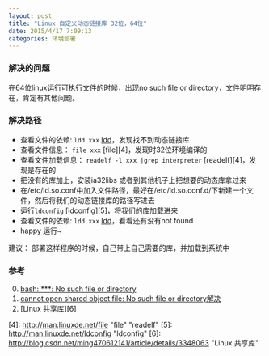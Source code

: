```yaml
---
layout: post
title: "Linux 自定义动态链接库 32位，64位"
date: 2015/4/17 7:09:13 
categories: 环境部署
---
```


### 解决的问题
在64位linux运行可执行文件的时候，出现no such file or directory，文件明明存在，肯定有其他问题。

### 解决路径
+ 查看文件的依赖: `ldd xxx` [ldd][0]，发现找不到动态链接库
+ 查看文件信息： `file xxx` [file][4]，发现时32位环境编译的
+ 查看文件加载信息： `readelf -l xxx |grep interpreter` [readelf][4]，发现是存在的
+ 把没有的库加上，安装ia32libs 或者到其他机子上把想要的动态库拿过来
+ 在/etc/ld.so.conf中加入文件路径，最好在/etc/ld.so.conf.d/下新建一个文件，然后将我们的动态链接库的路径写进去
+ 运行`ldconfig` [ldconfig][5]，将我们的库加载进来 
+ 查看文件的依赖: `ldd xxx` [ldd][0]，看看还有没有not found
+ happy 运行~

建议： 部署这样程序的时候，自己带上自己需要的库，并加载到系统中



### 参考
0. [ bash: ***: No such file or directory][2]
1. [cannot open shared object file: No such file or directory解决][1]
2. [Linux 共享库][6]

[0]: http://man.linuxde.net/ldd "ldd"
[1]: http://www.2cto.com/os/201306/222628.html "cannot open shared object file: No such file or directory解决"
[2]: http://blog.csdn.net/dlutxie/article/details/8645051 " bash: No such file or directory"
[4]: http://man.linuxde.net/file "file" "readelf"
[5]: http://man.linuxde.net/ldconfig "ldconfig"
[6]: http://blog.csdn.net/ming470612141/article/details/3348063 "Linux 共享库"